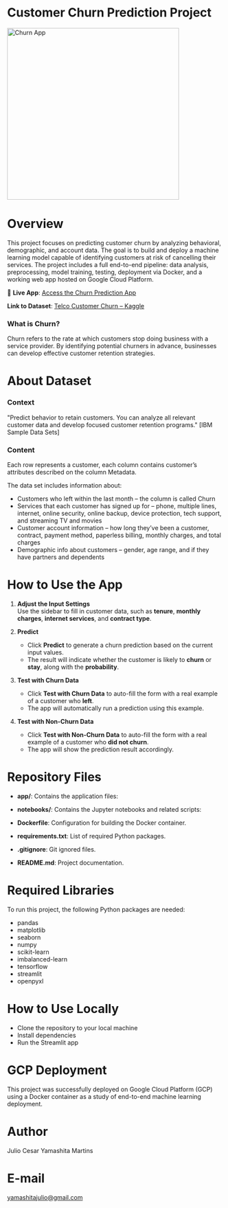 # Customer Churn Prediction Project

<img align="center" alt="Churn App" width="400" src="https://propz.com.br/wp-content/uploads/2022/12/capa-6-jpg-1200x900.webp">

# Overview
This project focuses on predicting customer churn by analyzing behavioral, demographic, and account data. The goal is to build and deploy a machine learning model capable of identifying customers at risk of cancelling their services. The project includes a full end-to-end pipeline: data analysis, preprocessing, model training, testing, deployment via Docker, and a working web app hosted on Google Cloud Platform.

🔗 **Live App**: [Access the Churn Prediction App](https://fraud-detection-app-855024627767.us-central1.run.app/)

**Link to Dataset**: [Telco Customer Churn – Kaggle](https://www.kaggle.com/datasets/blastchar/telco-customer-churn)

### What is Churn?
Churn refers to the rate at which customers stop doing business with a service provider. By identifying potential churners in advance, businesses can develop effective customer retention strategies.

# About Dataset

### Context
"Predict behavior to retain customers. You can analyze all relevant customer data and develop focused customer retention programs." [IBM Sample Data Sets]

### Content
Each row represents a customer, each column contains customer’s attributes described on the column Metadata.

The data set includes information about:

- Customers who left within the last month – the column is called Churn
- Services that each customer has signed up for – phone, multiple lines, internet, online security, online backup, device protection, tech support, and streaming TV and movies
- Customer account information – how long they’ve been a customer, contract, payment method, paperless billing, monthly charges, and total charges
- Demographic info about customers – gender, age range, and if they have partners and dependents

# How to Use the App

1. **Adjust the Input Settings**  
   Use the sidebar to fill in customer data, such as **tenure**, **monthly charges**, **internet services**, and **contract type**.

2. **Predict**  
   - Click **Predict** to generate a churn prediction based on the current input values.  
   - The result will indicate whether the customer is likely to **churn** or **stay**, along with the **probability**.

3. **Test with Churn Data**  
   - Click **Test with Churn Data** to auto-fill the form with a real example of a customer who **left**.  
   - The app will automatically run a prediction using this example.

4. **Test with Non-Churn Data**  
   - Click **Test with Non-Churn Data** to auto-fill the form with a real example of a customer who **did not churn**.  
   - The app will show the prediction result accordingly.

# Repository Files

- **app/**: Contains the application files:

- **notebooks/**: Contains the Jupyter notebooks and related scripts:

- **Dockerfile**: Configuration for building the Docker container.

- **requirements.txt**: List of required Python packages.

- **.gitignore**: Git ignored files.

- **README.md**: Project documentation.

# Required Libraries
To run this project, the following Python packages are needed:

- pandas
- matplotlib
- seaborn
- numpy
- scikit-learn
- imbalanced-learn
- tensorflow
- streamlit
- openpyxl

# How to Use Locally
- Clone the repository to your local machine
- Install dependencies
- Run the Streamlit app

# GCP Deployment
This project was successfully deployed on Google Cloud Platform (GCP) using a Docker container as a study of end-to-end machine learning deployment.

# Author
Julio Cesar Yamashita Martins

# E-mail
yamashitajulio@gmail.com